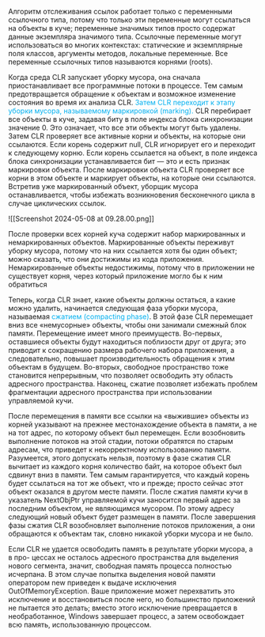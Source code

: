 Алгоритм отслеживания ссылок работает только с переменными ссылочного типа, потому что только эти переменные могут ссылаться на объекты в куче; переменные значимых типов просто содержат данные экземпляра значимого типа. Ссылочные переменные могут использоваться во многих контекстах: статические и экземплярные поля классов, аргументы методов, локальные переменные. Все переменные ссылочных типов называются корнями (roots).

Когда среда CLR запускает уборку мусора, она сначала приостанавливает все программные потоки в процессе. Тем самым предотвращается обращение к объектам и возможное изменение состояния во время их анализа CLR. <span style="color:#00b0f0">Затем CLR переходит к этапу уборки мусора, называемому маркировкой (marking).</span> CLR перебирает все объекты в куче, задавая биту в поле индекса блока синхронизации значение 0. Это означает, что все эти объекты могут быть удалены. Затем CLR проверяет все активные корни и объекты, на которые они ссылаются. Если корень содержит null, CLR игнорирует его и переходит к следующему корню. Если корень ссылается на объект, в поле индекса блока синхронизации устанавливается бит — это и есть признак маркировки объекта. После маркировки объекта CLR проверяет все корни в этом объекте и маркирует объекты, на которые они ссылаются. Встретив уже маркированный объект, уборщик мусора останавливается, чтобы избежать возникновения бесконечного цикла в случае циклических ссылок.

![[Screenshot 2024-05-08 at 09.28.00.png]]

После проверки всех корней куча содержит набор маркированных и немаркированных объектов. Маркированные объекты переживут уборку мусора, потому что на них ссылается хотя бы один объект; можно сказать, что они достижимы из кода приложения. Немаркированные объекты недостижимы, потому что в приложении не существует корня, через который приложение могло бы к ним обратиться

Теперь, когда CLR знает, какие объекты должны остаться, а какие можно удалить, начинается следующая фаза уборки мусора, называемая <span style="color:#00b0f0">сжатием (compacting phase)</span>. В этой фазе CLR перемещает вниз все «немусорные» объекты, чтобы они занимали смежный блок памяти. Перемещение имеет много преимуществ. Во-первых, оставшиеся объекты будут находиться поблизости друг от друга; это приводит к сокращению размера рабочего набора приложения, а следовательно, повышает производительность обращения к этим объектам в будущем. Во-вторых, свободное пространство тоже становится непрерывным, что позволяет освободить эту область адресного пространства. Наконец, сжатие позволяет избежать проблем фрагментации адресного пространства при использовании управляемой кучи.

После перемещения в памяти все ссылки на «выжившие» объекты из корней указывают на прежнее местонахождение объекта в памяти, а не на тот адрес, по которому объект был перемещен. Если возобновить выполнение потоков на этой стадии, потоки обратятся по старым адресам, что приведет к некорректному использованию памяти. Разумеется, этого допускать нельзя, поэтому в фазе сжатия CLR вычитает из каждого корня количество байт, на которое объект был сдвинут вниз в памяти. Тем самым гарантируется, что каждый корень будет ссылаться на тот же объект, что и прежде; просто сейчас этот объект оказался в другом месте памяти. После сжатия памяти кучи в указатель NextObjPtr управляемой кучи заносится первый адрес за последним объектом, не являющимся мусором. По этому адресу следующий новый объект будет размещен в памяти. После завершения фазы сжатия CLR возобновляет выполнение потоков приложения, а они обращаются к объектам так, словно никакой уборки мусора и не было.

Если CLR не удается освободить память в результате уборки мусора, а в про- цессах не осталось адресного пространства для выделения нового сегмента, значит, свободная память процесса полностью исчерпана. В этом случае попытка выделения новой памяти оператором new приведен к выдаче исключения OutOfMemoryException. Ваше приложение может перехватить это исключение и восстановиться после него, но большинство приложений не пытается это делать; вместо этого исключение превращается в необработанное, Windows завершает процесс, а затем освобождает всю память, использованную процессом.


